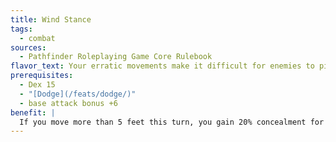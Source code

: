 ```yaml
---
title: Wind Stance
tags:
  - combat
sources:
  - Pathfinder Roleplaying Game Core Rulebook
flavor_text: Your erratic movements make it difficult for enemies to pinpoint your location.
prerequisites:
  - Dex 15
  - "[Dodge](/feats/dodge/)"
  - base attack bonus +6
benefit: |
  If you move more than 5 feet this turn, you gain 20% concealment for 1 round against ranged attacks.
---
```


